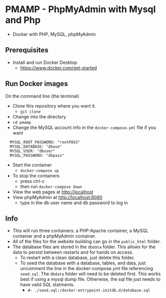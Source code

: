# PMAMP - PhpMyAdmin with Mysql and Php
- Docker with PHP, MySQL, phpMyAdmin

## Prerequisites
- Install and run Docker Desktop
  - [https://www.docker.com/get-started ](https://www.docker.com/get-started)

## Run Docker images
On the command line (the terminal)
- Clone this repository where you want it.
  - `git clone `
- Change into the directory
- `cd pmamp`
- Change the MySQL account info in the `docker-compose.yml` file if you want
 
```
  MYSQL_ROOT_PASSWORD: "rootPASS"
  MYSQL_DATABASE: "dbase"
  MYSQL_USER: "dbuser"
  MYSQL_PASSWORD: "dbpass"
```
- Start the container
  - `docker-compose up`
- To stop the containers
  - press ctrl-c
  - then run `docker-compose down`
- View the web pages at [http://localhost ](http://localhost)
- View phpMyAdmin at [http://localhost:8080 ](http://localhost:8080)
  - type in the db user name and db password to log in

## Info 
- This will run three containers: a PHP-Apache container, a MySQL container and
a phpMyAdmin container.
- All of the files for the website building can go in the `public_html` folder.
- The database files are stored in the `dbdata` folder. This allows for the
  data to persist between restarts and for hands on access.
  - To restart with a clean database, just delete this folder.
  - To seed the database with a database, tables, and data, just uncomment the
    line in the docker-compose.yml file referencing `seed.sql`. The `dbdata`
    folder will need to be deleted first. This works best if using a mysql dump
    file. Otherwise, the sql file just needs to have valid SQL statments.
    - `#- ./seed.sql:/docker-entrypoint-initdb.d/database.sql`

